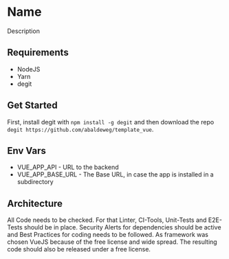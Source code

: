 # Name

Description

## Requirements

- NodeJS
- Yarn
- degit

## Get Started

First, install degit with `npm install -g degit` and then download the repo `degit https://github.com/abaldeweg/template_vue`.

## Env Vars

- VUE_APP_API - URL to the backend
- VUE_APP_BASE_URL - The Base URL, in case the app is installed in a subdirectory

## Architecture

All Code needs to be checked. For that Linter, CI-Tools, Unit-Tests and E2E-Tests should be in place. Security Alerts for dependencies should be active and Best Practices for coding needs to be followed. As framework was chosen VueJS because of the free license and wide spread. The resulting code should also be released under a free license.
